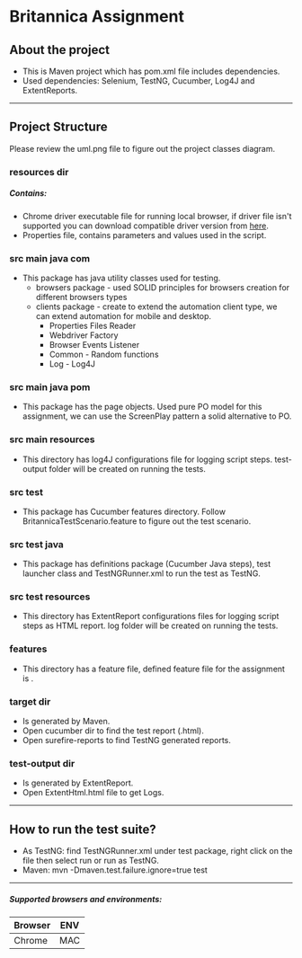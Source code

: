 # Britannica Assignment
## About the project
* This is Maven project which has pom.xml file includes dependencies.
* Used dependencies: Selenium, TestNG, Cucumber, Log4J and ExtentReports.
---
## Project Structure
Please review the uml.png  file to figure out the project classes diagram.
### resources dir
##### Contains:
* Chrome driver executable file for running local browser, if driver file isn't supported you can download compatible driver version from [here](https://chromedriver.chromium.org/downloads).
* Properties file, contains parameters and values used in the script.
### src main java com
* This package has java utility classes used for testing.
  * browsers package - used SOLID principles for browsers creation for different browsers types
  * clients package - create to extend the automation client type, we can extend automation for mobile and desktop.
    * Properties Files Reader
    * Webdriver Factory
    * Browser Events Listener
    * Common - Random functions
    * Log - Log4J
### src main java pom
* This package has the page objects. Used pure PO model for this assignment, we can use the ScreenPlay pattern a solid alternative to PO. 
### src main resources
* This directory has log4J configurations file for logging script steps. test-output folder will be created on running the tests.
### src test
* This package has Cucumber features directory. Follow BritannicaTestScenario.feature to figure out the test scenario.
### src test java
* This package has definitions package (Cucumber Java steps), test launcher class and TestNGRunner.xml to run the test as TestNG.
### src test resources
* This directory has ExtentReport configurations files for logging script steps as HTML report. log folder will be created on running the tests.
### features
* This directory has a feature file, defined feature file for the assignment is .
### target dir
* Is generated by Maven.
* Open cucumber dir to find the test report (.html).
* Open surefire-reports to find TestNG generated reports.
### test-output dir
* Is generated by ExtentReport.
* Open ExtentHtml.html file to get Logs.
---
## How to run the test suite?
* As TestNG: find TestNGRunner.xml under test package, right click on the file then select run or run as TestNG.
* Maven: mvn -Dmaven.test.failure.ignore=true test
---
##### Supported browsers and environments:
| Browser        | ENV            |
| ---------------|:--------------:|
|Chrome          |MAC             |